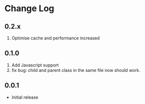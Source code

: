 # Change Log

## 0.2.x

1.  Optimise cache and performance increased

## 0.1.0

1.  Add Javascript support
2.  fix bug: child and parent class in the same file now should work.

## 0.0.1

* Initial release
